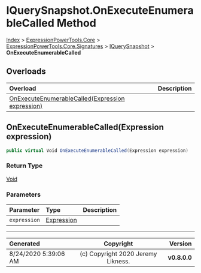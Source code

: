﻿# IQuerySnapshot.OnExecuteEnumerableCalled Method

[Index](../index.md) > [ExpressionPowerTools.Core](ExpressionPowerTools.Core.a.md) > [ExpressionPowerTools.Core.Signatures](ExpressionPowerTools.Core.Signatures.n.md) > [IQuerySnapshot](ExpressionPowerTools.Core.Signatures.IQuerySnapshot.i.md) > **OnExecuteEnumerableCalled**



## Overloads

| Overload | Description |
| :-- | :-- |
| [OnExecuteEnumerableCalled(Expression expression)](#onexecuteenumerablecalledexpression-expression) |  |
## OnExecuteEnumerableCalled(Expression expression)



```csharp
public virtual Void OnExecuteEnumerableCalled(Expression expression)
```

### Return Type

 [Void](https://docs.microsoft.com/dotnet/api/system.void) 

### Parameters

| Parameter | Type | Description |
| :-- | :-- | :-- |
| `expression` | [Expression](https://docs.microsoft.com/dotnet/api/system.linq.expressions.expression) |  |



---

| Generated | Copyright | Version |
| :-- | :-: | --: |
| 8/24/2020 5:39:06 AM | (c) Copyright 2020 Jeremy Likness. | **v0.8.0.0** |
